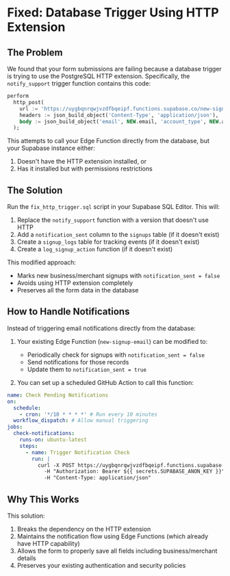 # Fixed: Database Trigger Using HTTP Extension

## The Problem

We found that your form submissions are failing because a database trigger is trying to use the PostgreSQL HTTP extension. Specifically, the `notify_support` trigger function contains this code:

```sql
perform
  http_post(
    url := 'https://uygbqnrqwjvzdfbqeipf.functions.supabase.co/new-signup-email',
    headers := json_build_object('Content-Type', 'application/json'),
    body := json_build_object('email', NEW.email, 'account_type', NEW.account_type, 'id', NEW.id)::text
  );
```

This attempts to call your Edge Function directly from the database, but your Supabase instance either:

1. Doesn't have the HTTP extension installed, or
2. Has it installed but with permissions restrictions

## The Solution

Run the `fix_http_trigger.sql` script in your Supabase SQL Editor. This will:

1. Replace the `notify_support` function with a version that doesn't use HTTP
2. Add a `notification_sent` column to the `signups` table (if it doesn't exist)
3. Create a `signup_logs` table for tracking events (if it doesn't exist)
4. Create a `log_signup_action` function (if it doesn't exist)

This modified approach:

- Marks new business/merchant signups with `notification_sent = false`
- Avoids using HTTP extension completely
- Preserves all the form data in the database

## How to Handle Notifications

Instead of triggering email notifications directly from the database:

1. Your existing Edge Function (`new-signup-email`) can be modified to:

   - Periodically check for signups with `notification_sent = false`
   - Send notifications for those records
   - Update them to `notification_sent = true`

2. You can set up a scheduled GitHub Action to call this function:

```yaml
name: Check Pending Notifications
on:
  schedule:
    - cron: '*/10 * * * *' # Run every 10 minutes
  workflow_dispatch: # Allow manual triggering
jobs:
  check-notifications:
    runs-on: ubuntu-latest
    steps:
      - name: Trigger Notification Check
        run: |
          curl -X POST https://uygbqnrqwjvzdfbqeipf.functions.supabase.co/check-pending-notifications \
            -H "Authorization: Bearer ${{ secrets.SUPABASE_ANON_KEY }}" \
            -H "Content-Type: application/json"
```

## Why This Works

This solution:

1. Breaks the dependency on the HTTP extension
2. Maintains the notification flow using Edge Functions (which already have HTTP capability)
3. Allows the form to properly save all fields including business/merchant details
4. Preserves your existing authentication and security policies
